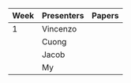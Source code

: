 
| Week | Presenters                      | Papers                          |
| ---- | ------------------------------- | ------------------------------- |
| 1    |      Vincenzo  | | Leaving the Nest : Going Beyond Local Loss Functions forPredict-Then-Optimize
|     |    Cuong   | |
|     |  Jacob        | |
|     |     My                            |  |
